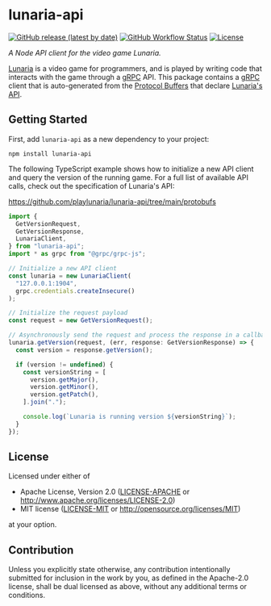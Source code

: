 # lunaria-api

[![GitHub release (latest by date)](https://img.shields.io/github/v/release/playlunaria/lunaria-api)](https://github.com/playlunaria/lunaria-api/releases)
[![GitHub Workflow Status](https://img.shields.io/github/workflow/status/playlunaria/lunaria-api/rust)](https://github.com/playlunaria/lunaria-api/actions?query=workflow%3ANode)
[![License](https://img.shields.io/crates/l/lunaria-api)](https://www.npmjs.com/package/lunaria-api)

_A Node API client for the video game Lunaria._

[Lunaria] is a video game for programmers, and is played by writing code that
interacts with the game through a [gRPC] API. This package contains a [gRPC]
client that is auto-generated from the [Protocol Buffers][protobuf] that declare
[Lunaria's API][lunaria-api].

## Getting Started

First, add `lunaria-api` as a new dependency to your project:

```shell script
npm install lunaria-api
```

The following TypeScript example shows how to initialize a new API client and
query the version of the running game. For a full list of available API calls,
check out the specification of Lunaria's API:

<https://github.com/playlunaria/lunaria-api/tree/main/protobufs>

```typescript
import {
  GetVersionRequest,
  GetVersionResponse,
  LunariaClient,
} from "lunaria-api";
import * as grpc from "@grpc/grpc-js";

// Initialize a new API client
const lunaria = new LunariaClient(
  "127.0.0.1:1904",
  grpc.credentials.createInsecure()
);

// Initialize the request payload
const request = new GetVersionRequest();

// Asynchronously send the request and process the response in a callback
lunaria.getVersion(request, (err, response: GetVersionResponse) => {
  const version = response.getVersion();

  if (version != undefined) {
    const versionString = [
      version.getMajor(),
      version.getMinor(),
      version.getPatch(),
    ].join(".");

    console.log(`Lunaria is running version ${versionString}`);
  }
});
```

## License

Licensed under either of

- Apache License, Version 2.0 ([LICENSE-APACHE](LICENSE-APACHE) or <http://www.apache.org/licenses/LICENSE-2.0>)
- MIT license ([LICENSE-MIT](LICENSE-MIT) or <http://opensource.org/licenses/MIT>)

at your option.

## Contribution

Unless you explicitly state otherwise, any contribution intentionally submitted
for inclusion in the work by you, as defined in the Apache-2.0 license, shall be
dual licensed as above, without any additional terms or conditions.

[grpc]: https://grpc.io
[lunaria]: https://playlunaria.com
[lunaria-api]: https://github.com/playlunaria/lunaria-api
[protobuf]: https://developers.google.com/protocol-buffers/
